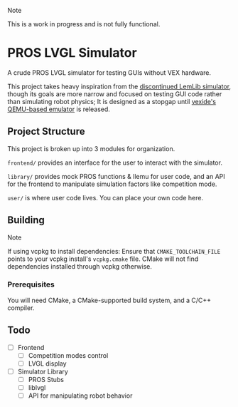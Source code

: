 > [!NOTE]
> This is a work in progress and is not fully functional.

# PROS LVGL Simulator

A crude PROS LVGL simulator for testing GUIs without VEX hardware.

This project takes heavy inspiration from the [discontinued LemLib simulator](https://github.com/LemLib/pros-sim), though its goals are more narrow and focused on testing GUI code rather than simulating robot physics; It is designed as a stopgap until [vexide's QEMU-based emulator](https://github.com/vexide/vex-v5-sim) is released.

## Project Structure

This project is broken up into 3 modules for organization.

`frontend/` provides an interface for the user to interact with the simulator.

`library/` provides mock PROS functions & llemu for user code, and an API for the frontend to manipulate simulation factors like competition mode.

`user/` is where user code lives. You can place your own code here.

## Building

> [!NOTE]
> If using vcpkg to install dependencies: Ensure that `CMAKE_TOOLCHAIN_FILE` points to your vcpkg install's `vcpkg.cmake` file. CMake will not find dependencies installed through vcpkg otherwise.

### Prerequisites

You will need CMake, a CMake-supported build system, and a C/C++ compiler.

<!-- TODO: Building docs -->

## Todo

- [ ] Frontend
  - [ ] Competition modes control
  - [ ] LVGL display
- [ ] Simulator Library
  - [ ] PROS Stubs
  - [ ] liblvgl
  - [ ] API for manipulating robot behavior

